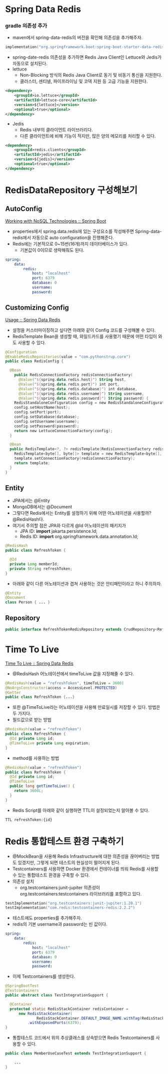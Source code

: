 # Spring Data Redis

### gradle 의존성 추가

- maven에서 spring-data-redis의 버전을 확인해 의존성을 추가해주자.

```kotlin
implementation("org.springframework.boot:spring-boot-starter-data-redis")
```

- spring-date-redis 의존성을 추가하면 Redis Java Client인 Lettuce와 Jedis가 자동으로 설치된다.
- lettuce
    - Non-Blocking 방식의 Redis Java Client로 동기 및 비동기 통신을 지원한다.
    - 클러스터, 센티넬, 파이프라이닝 및 코덱 지원 등 고급 기능을 지원한다.

```xml
<dependency>
    <groupId>io.lettuce</groupId>
    <artifactId>lettuce-core</artifactId>
    <version>${lettuce}</version>
    <optional>true</optional>
</dependency>
```

- Jedis
    - Redis 내부의 클라이언트 라이브러리다.
    - 다른 클라이언트에 비해 기능이 적지만, 많은 양의 메모리를 처리할 수 있다.

```xml
<dependency>
	<groupId>redis.clients</groupId>
	<artifactId>jedis</artifactId>
	<version>${jedis}</version>
	<optional>true</optional>
</dependency>
```

# RedisDataRepository 구성해보기

## AutoConfig

[Working with NoSQL Technologies :: Spring Boot](https://docs.spring.io/spring-boot/reference/data/nosql.html#data.nosql.redis)

- properties에서 spring.data.redis에 있는 구성요소를 작성해주면 Spring-data-redis에서 자동으로 auto configuration을 진행해준다.
- Redis에는 기본적으로 0~15번(16개)까지 데이터베이스가 있다.
    - 기본값이 0이므로 생략해줘도 된다.

```yaml
spring:
	data:
		redis:
			host: "localhost"
			port: 6379
			database: 0
			username: 
			password: 
```

## Customizing Config

[Usage :: Spring Data Redis](https://docs.spring.io/spring-data/redis/reference/redis/redis-repositories/usage.html#page-title)

- 설정을 커스터마이징하고 싶다면 아래와 같이 Config 코드를 구성해볼 수 있다.
- RedisTemplate Bean을 생성할 때, 와일드카드를 사용했기 때문에 어떤 타입이 와도 사용할 수 있다.

```kotlin
@Configuration
@EnableRedisRepositories(value = "com.pythonstrup.core")
public class RedisConfig {

  @Bean
	public RedisConnectionFactory redisConnectionFactory(
      @Value("${spring.data.redis.host}") String host,
      @Value("${spring.data.redis.port}") int port,
      @Value("${spring.data.redis.database}") int database,
      @Value("${spring.data.redis.username}") String username,
      @Value("${spring.data.redis.password}") String password) {
    RedisStandaloneConfiguration config = new RedisStandaloneConfiguration();
    config.setHostName(host);
    config.setPort(port);
    config.setDatabase(database);
    config.setUsername(username);
    config.setPassword(password);
    return new LettuceConnectionFactory(config);
  }

  @Bean
  public RedisTemplate<?, ?> redisTemplate(RedisConnectionFactory redisConnectionFactory) {
    RedisTemplate<byte[], byte[]> template = new RedisTemplate<byte[], byte[]>();
    template.setConnectionFactory(redisConnectionFactory);
    return template;
  }
}
```

## Entity

- JPA에서는 @Entity
- MongoDB에서는 @Document
- 그렇다면 Redis에서는 Entity를 설정하기 위해 어떤 어노테이션을 사용할까? @RedisHash다.
- 여기서 주의할 점은 JPA와 다르게 @Id 어노테이션의 패키지가
    - JPA ID: **import** jakarta.persistence.Id;
    - Redis ID: **import** org.springframework.data.annotation.Id;

```java
@RedisHash
public class RefreshToken {

  @Id
  private Long memberId;
  private String refreshToken;
}
```

- 아래와 같이 다른 어노테이션과 겹쳐 사용하는 것은 안티패턴이라고 하니 주의하자.

```java
@Entity
@Document
class Person { ... }
```

## Repository

```java
public interface RefreshTokenRedisRepository extends CrudRepository<RefreshToken, Long> {...}
```

# Time To Live

[Time To Live :: Spring Data Redis](https://docs.spring.io/spring-data/redis/reference/redis/redis-repositories/expirations.html#page-title)

- @RedisHash 어노테이션에서 timeToLive 값을 지정해줄 수 있다.

```java
@RedisHash(value = "refreshToken", timeToLive = 3600)
@NoArgsConstructor(access = AccessLevel.PROTECTED)
@Getter
public class RefreshToken {...}
```

- 또한 @TimeToLive라는 어노테이션을 사용해 만료일시를 저장할 수 있다. 방법은 두 가지다.
- 필드값으로 받는 방법

```java
@RedisHash(value = "refreshToken")
public class RefreshToken {
  @Id private Long id;
  @TimeToLive private Long expiration;
}
```

- method를 사용하는 방법

```java
@RedisHash(value = "refreshToken")
public class RefreshToken {
  @Id private Long id;
  @TimeToLive 
  public long getTimeToLive() {
    return 3600L;
  }
}
```

- Redis Script를 아래와 같이 실행하면 TTL이 설정되었는지 알아볼 수 있다.

```bash
TTL refreshToken:{id}
```

# Redis 통합테스트 환경 구축하기

- @MockBean을 사용해 Redis Infrastructure에 대한 의존성을 끊어버리는 방법도 있겠지만, 그렇게 되면 테스트의 현실성이 떨어지게 된다.
- Testcontainers를 사용하면 Docker 환경에서 컨테이너를 띄워 Redis를 사용할 수 있는 통합테스트 환경을 구축할 수 있다.
- 의존성 설치
    - org.testcontainers:junit-jupiter 의존성이 org.testcontainers:testcontainers 라이브러리를 포함하고 있다.

```kotlin
testImplementation("org.testcontainers:junit-jupiter:1.20.1")
testImplementation("com.redis:testcontainers-redis:2.2.2")
```

- 테스트에도 properties를 추가해주자.
- redis의 기본 username과 password는 빈 값이다.

```yaml
spring:
	data:
		redis:
			host: "localhost"
			port: 6379
			database: 0
			username: 
			password: 
```

- 이제 Testcontainers를 생성한다.

```java
@SpringBootTest
@Testcontainers
public abstract class TestIntegrationSupport {

  @Container
  protected static RedisStackContainer redisContainer =
      new RedisStackContainer(
              RedisStackContainer.DEFAULT_IMAGE_NAME.withTag(RedisStackContainer.DEFAULT_TAG))
          .withExposedPorts(6379);
}
```

- 통합테스트 코드에서 위의 추상클래스를 상속받으면 Redis Testcontainers를 사용할 수 있다.

```java
public class MemberUseCaseTest extends TestIntegrationSupport {

	...
}
```